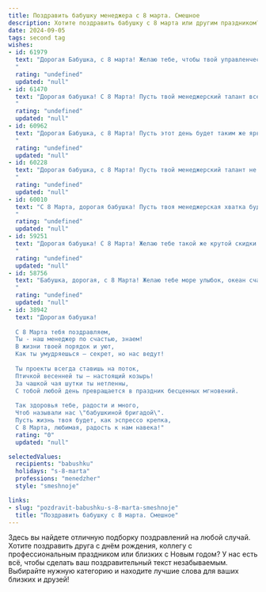 ```yaml
---
title: Поздравить бабушку менеджера с 8 марта. Смешное
description: Хотите поздравить бабушку с 8 марта или другим праздником? Наш ИИ создаст незабываемое поздравление, а вы обязательно выделитесь среди других.  
date: 2024-09-05
tags: second tag
wishes:
- id: 61979
  text: "Дорогая Бабушка, с 8 марта! Желаю тебе, чтобы твой управленческий талант проявился в умении управлять внуками, а не только офисом! 😂 Пусть этот день будет полон радости, цветов и, конечно же, вкусных тортиков! 🥳
  "
  rating: "undefined"
  updated: "null"
- id: 61470
  text: "Дорогая бабушка! С 8 Марта! Пусть твой менеджерский талант всегда приводит к успеху, даже если это успех в закупке самых вкусных конфет и самых пушистых пледов! 😉
  "
  rating: "undefined"
  updated: "null"
- id: 60962
  text: "Дорогая Бабушка, с 8 Марта! Пусть этот день будет таким же ярким и успешным, как Ваши самые удачные сделки!  Желаем Вам неиссякаемого оптимизма, чтобы даже самые сложные клиенты не могли испортить Вам настроение, и крепкого здоровья, чтобы Вы могли долгое время руководить своим внуками (и, возможно, даже правнуками)!
  "
  rating: "undefined"
  updated: "null"
- id: 60228
  text: "Дорогая бабушка, с 8 Марта! Пусть твой менеджерский талант не знает границ, а клиенты твои всегда будут довольны. 😉  Желаю, чтобы тебя окружала только любовь, а работа приносила только радость! 🌷
  "
  rating: "undefined"
  updated: "null"
- id: 60010
  text: "С 8 Марта, дорогая бабушка! Пусть твоя менеджерская хватка будет железной, а скидки на продукты - космическими! 🎉
  "
  rating: "undefined"
  updated: "null"
- id: 59251
  text: "Дорогая бабушка! С 8 Марта! Желаю тебе такой же крутой скидки на все, как ты делаешь на работе, управляя своими клиентами  😉. Пусть эта весна будет яркой и полна новых интересных задач, а на работе пусть царят мир и спокойствие (хотя бы до обеда)! 🥳
  "
  rating: "undefined"
  updated: "null"
- id: 58756
  text: "Бабушка, дорогая, с 8 Марта! Желаю тебе море улыбок, океан счастья и чтобы все твои менеджерские таланты пригодились только для того, чтобы управлять своим собственным настроением! 😜
  "
  rating: "undefined"
  updated: "null"
- id: 38942
  text: "Дорогая бабушка!
  
  С 8 Марта тебя поздравляем,
  Ты - наш менеджер по счастью, знаем!
  В жизни твоей порядок и уют,
  Как ты умудряешься — секрет, но нас ведут!
  
  Ты проекты всегда ставишь на поток,
  Птичкой весенней ты — настоящий козырь!
  За чашкой чая шутки ты нетленны,
  С тобой любой день превращается в праздник бесценных мгновений.
  
  Так здоровья тебе, радости и много,
  Чтоб называли нас \"бабушкиной бригадой\".
  Пусть жизнь твоя будет, как эспрессо крепка,
  С 8 Марта, любимая, радость к нам навека!"
  rating: "0"
  updated: "null"

selectedValues:
  recipients: "babushku"
  holidays: "s-8-marta"
  professions: "menedzher"
  style: "smeshnoje"

links:
- slug: "pozdravit-babushku-s-8-marta-smeshnoje"
  title: "Поздравить бабушку с 8 марта. Смешное"
---
```


Здесь вы найдете отличную подборку поздравлений на любой случай. 
Хотите поздравить друга с днём рождения, коллегу с профессиональным праздником или близких с Новым годом? У нас есть всё, чтобы сделать ваш поздравительный текст незабываемым. Выбирайте нужную категорию и находите лучшие слова для ваших близких и друзей!

